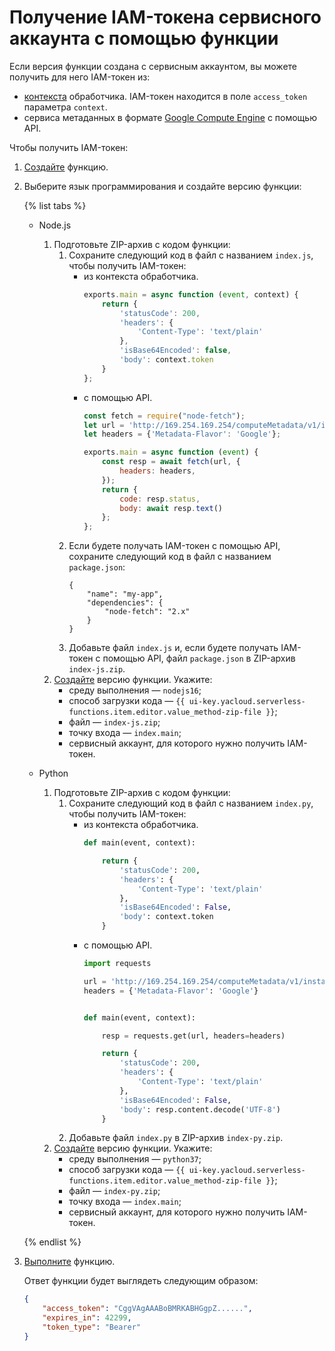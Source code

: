 # Получение IAM-токена сервисного аккаунта с помощью функции

Если версия функции создана с сервисным аккаунтом, вы можете получить для него IAM-токен из: 

* [контекста](../concepts/function.md#model-desc) обработчика. IAM-токен находится в поле `access_token` параметра `context`.
* сервиса метаданных в формате [Google Compute Engine](../../compute/operations/vm-info/get-info.md#gce-metadata) с помощью API.

Чтобы получить IAM-токен:

1. [Создайте](../operations/function/function-create.md) функцию.

1. Выберите язык программирования и создайте версию функции:

     {% list tabs %}

     - Node.js
        1. Подготовьте ZIP-архив с кодом функции:
            1. Сохраните следующий код в файл с названием `index.js`, чтобы получить IAM-токен:
                * из контекста обработчика.
                    ```js
                    exports.main = async function (event, context) {
                        return {
                            'statusCode': 200,
                            'headers': {
                                'Content-Type': 'text/plain'
                            },
                            'isBase64Encoded': false,
                            'body': context.token
                        }
                    };
                    ```
                * с помощью API.
                    ```js
                    const fetch = require("node-fetch");
                    let url = 'http://169.254.169.254/computeMetadata/v1/instance/service-accounts/default/token';
                    let headers = {'Metadata-Flavor': 'Google'};

                    exports.main = async function (event) {
                        const resp = await fetch(url, {
                            headers: headers,
                        });
                        return {
                            code: resp.status,
                            body: await resp.text()
                        };
                    };
                    ```
            1. Если будете получать IAM-токен с помощью API, сохраните следующий код в файл с названием `package.json`:
                ```
                {
                    "name": "my-app",
                    "dependencies": {
                        "node-fetch": "2.x"
                    }
                }
                ```
            1. Добавьте файл  `index.js` и, если будете получать IAM-токен с помощью API, файл `package.json` в ZIP-архив `index-js.zip`.
        1. [Создайте](../operations/function/version-manage.md) версию функции. Укажите:
            * среду выполнения — `nodejs16`;
            * способ загрузки кода — `{{ ui-key.yacloud.serverless-functions.item.editor.value_method-zip-file }}`;
            * файл — `index-js.zip`;
            * точку входа — `index.main`;
            * сервисный аккаунт, для которого нужно получить IAM-токен.

    - Python
        1. Подготовьте ZIP-архив с кодом функции:
            1. Сохраните следующий код в файл с названием `index.py`, чтобы получить IAM-токен:
                * из контекста обработчика.
                    ```py
                    def main(event, context):

                        return {
                            'statusCode': 200,
                            'headers': {
                                'Content-Type': 'text/plain'
                            },
                            'isBase64Encoded': False,
                            'body': context.token
                        }
                    ```
                * с помощью API.
                    ```py
                    import requests

                    url = 'http://169.254.169.254/computeMetadata/v1/instance/service-accounts/default/token'
                    headers = {'Metadata-Flavor': 'Google'}


                    def main(event, context):

                        resp = requests.get(url, headers=headers)

                        return {
                            'statusCode': 200,
                            'headers': {
                                'Content-Type': 'text/plain'
                            },
                            'isBase64Encoded': False,
                            'body': resp.content.decode('UTF-8')
                        }
                    ```
            1. Добавьте файл  `index.py` в ZIP-архив `index-py.zip`.
        1. [Создайте](../operations/function/version-manage.md) версию функции. Укажите:
            * среду выполнения — `python37`;
            * способ загрузки кода — `{{ ui-key.yacloud.serverless-functions.item.editor.value_method-zip-file }}`;
            * файл — `index-py.zip`;
            * точку входа — `index.main`;
            * сервисный аккаунт, для которого нужно получить IAM-токен.

    {% endlist %}

1. [Выполните](../operations/function/function-invoke.md) функцию.

    Ответ функции будет выглядеть следующим образом:

    ```json
    {
        "access_token": "CggVAgAAABoBMRKABHGgpZ......",
        "expires_in": 42299,
        "token_type": "Bearer"
    }
    ```